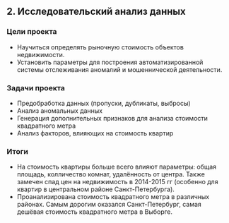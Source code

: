 ## 2. Исследовательский анализ данных

### Цели проекта

- Научиться определять рыночную стоимость объектов недвижимости.
- Установить параметры для построения автоматизированной системы отслеживания аномалий и мошеннической деятельности.

### Задачи проекта

- Предобработка данных (пропуски, дубликаты, выбросы)
- Анализ аномальных данных
- Генерация дополнительных признаков для анализа стоимости квадратного метра
- Анализ факторов, влияющих на стоимость квартир

### Итоги

- На стоимость квартиры больше всего влияют параметры: общая площадь, колличество комнат, удалённость от центра. Также замечен спад цен на недвижимость в 2014-2015 гг (особенно для квартир в центральном районе Санкт-Петербурга).
- Проанализирована стоимость квадратного метра в различных районах. Самым дорогим оказался Санкт-Петербург, самая дешёвая стоимость квадратного метра в Выборге.
